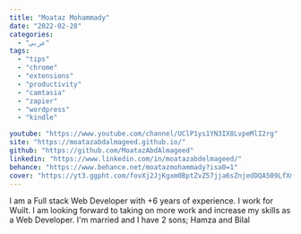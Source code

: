 ```yaml
---
title: "Moataz Mohammady"
date: "2022-02-28"
categories:
  - "عربي"
tags:
  - "tips"
  - "chrome"
  - "extensions"
  - "productivity"
  - "camtasia"
  - "zapier"
  - "wordpress"
  - "kindle"

youtube: "https://www.youtube.com/channel/UClP1ys1YN3IX8LvpeMlI2rg"
site: "https://moatazabdalmageed.github.io/"
github: "https://github.com/MoatazAbdAlmageed"
linkedin: "https://www.linkedin.com/in/moatazabdelmageed/"
behance: "https://www.behance.net/moatazmohammady?isa0=1"
cover: "https://yt3.ggpht.com/fovXj2JjKgxm0BptZvZ57jja6sZnjedDQA509LfXmXLf4yteOHL96d4YVxW2wui6ejpBlJmEAA=s88-c-k-c0x00ffffff-no-rj"
---
```


I am a Full stack Web Developer with +6 years of experience. I work for Wuilt. I am looking forward to taking on more work and increase my skills as a Web Developer. I'm married and I have 2 sons; Hamza and Bilal

    
